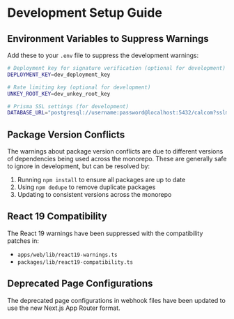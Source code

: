 # Development Setup Guide

## Environment Variables to Suppress Warnings

Add these to your `.env` file to suppress the development warnings:

```bash
# Deployment key for signature verification (optional for development)
DEPLOYMENT_KEY=dev_deployment_key

# Rate limiting key (optional for development)  
UNKEY_ROOT_KEY=dev_unkey_root_key

# Prisma SSL settings (for development)
DATABASE_URL="postgresql://username:password@localhost:5432/calcom?sslmode=require"
```

## Package Version Conflicts

The warnings about package version conflicts are due to different versions of dependencies being used across the monorepo. These are generally safe to ignore in development, but can be resolved by:

1. Running `npm install` to ensure all packages are up to date
2. Using `npm dedupe` to remove duplicate packages
3. Updating to consistent versions across the monorepo

## React 19 Compatibility

The React 19 warnings have been suppressed with the compatibility patches in:
- `apps/web/lib/react19-warnings.ts`
- `packages/lib/react19-compatibility.ts`

## Deprecated Page Configurations

The deprecated page configurations in webhook files have been updated to use the new Next.js App Router format. 